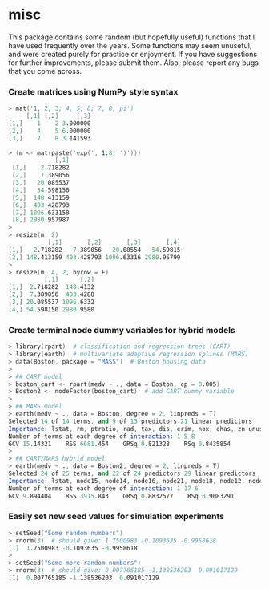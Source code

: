misc
================================================================================

This package contains some random (but hopefully useful) functions that I have
used frequently over the years. Some functions may seem unuseful, and were
created purely for practice or enjoyment. If you have suggestions for further
improvements, please submit them. Also, please report any bugs that you come 
across.

### Create matrices using NumPy style syntax

```S
> mat('1, 2, 3; 4, 5, 6; 7, 8, pi')
     [,1] [,2]     [,3]
[1,]    1    2 3.000000
[2,]    4    5 6.000000
[3,]    7    8 3.141593
```

```S
> (m <- mat(paste('exp(', 1:8, ')')))
             [,1]
 [1,]    2.718282
 [2,]    7.389056
 [3,]   20.085537
 [4,]   54.598150
 [5,]  148.413159
 [6,]  403.428793
 [7,] 1096.633158
 [8,] 2980.957987
>
> resize(m, 2)
           [,1]       [,2]       [,3]       [,4]
[1,]   2.718282   7.389056   20.08554   54.59815
[2,] 148.413159 403.428793 1096.63316 2980.95799
>
> resize(m, 4, 2, byrow = F)
          [,1]      [,2]
[1,]  2.718282  148.4132
[2,]  7.389056  403.4288
[3,] 20.085537 1096.6332
[4,] 54.598150 2980.9580
```

### Create terminal node dummy variables for hybrid models
```S
> library(rpart)  # classification and regression trees (CART)
> library(earth)  # multivariate adaptive regression splines (MARS)
> data(Boston, package = "MASS")  # Boston housing data
> 
> ## CART model
> boston_cart <- rpart(medv ~ ., data = Boston, cp = 0.005)
> Boston2 <- nodeFactor(boston_cart)  # add CART dummy variable
>
> ## MARS model
> earth(medv ~ ., data = Boston, degree = 2, linpreds = T)
Selected 14 of 14 terms, and 9 of 13 predictors 21 linear predictors
Importance: lstat, rm, ptratio, rad, tax, dis, crim, nox, chas, zn-unused, ...
Number of terms at each degree of interaction: 1 5 8
GCV 15.14321    RSS 6681.454    GRSq 0.821328    RSq 0.8435854
>
> ## CART/MARS hybrid model
> earth(medv ~ ., data = Boston2, degree = 2, linpreds = T)
Selected 24 of 25 terms, and 22 of 24 predictors 29 linear predictors
Importance: lstat, node15, node14, node16, node21, node18, node12, node17, node19, ...
Number of terms at each degree of interaction: 1 17 6
GCV 9.894404    RSS 3915.843    GRSq 0.8832577    RSq 0.9083291
```

### Easily set new seed values for simulation experiments
```S
> setSeed("Some random numbers")
> rnorm(3)  # should give: 1.7500983 -0.1093635 -0.9958618
[1]  1.7500983 -0.1093635 -0.9958618
> 
> setSeed("Some more random numbers")
> rnorm(3)  # should give: 0.007765185 -1.138536203  0.091017129
[1]  0.007765185 -1.138536203  0.091017129
```